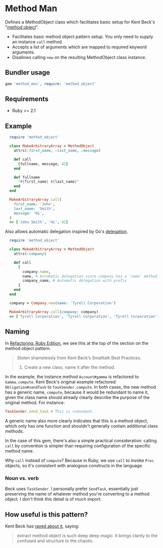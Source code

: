 # Method Man

Defines a MethodObject class which facilitates basic setup for Kent Beck's "[method object](http://c2.com/cgi/wiki?MethodObject)".

* Facilitates basic method object pattern setup. You only need to supply an instance `call` method.
* Accepts a list of arguments which are mapped to required keyword arguments.
* Disallows calling `new` on the resulting MethodObject class instance.

## Bundler usage

```ruby
gem 'method_man', require: 'method_object'
```

## Requirements
* Ruby >= 2.1

## Example

```ruby
  require 'method_object'

  class MakeArbitraryArray < MethodObject
    attrs(:first_name, :last_name, :message)

    def call
      [fullname, message, 42]
    end

    def fullname
      "#{first_name} #{last_name}"
    end
  end

  MakeArbitraryArray.call(
    first_name: 'John',
    last_name: 'Smith',
    message: 'Hi',
  )
  => ['John Smith', 'Hi', 42]
```

Also allows automatic delegation inspired by Go's
[delegation](https://nathany.com/good/).


```ruby
  require 'method_object'

  class MakeArbitraryArray < MethodObject
    attrs(:company)

    def call
      [
        company.name,
        name, # Automatic delegation since company has a `name` method
        company_name, # Automatic delegation with prefix
      ]
    end
  end

  company = Company.new(name: 'Tyrell Corporation')

  MakeArbitraryArray.call(company: company)
  => ['Tyrell Corporation', 'Tyrell Corporation', 'Tyrell Corporation']
```

## Naming

In [Refactoring: Ruby Edition](http://www.informit.com/store/refactoring-ruby-edition-9780321603500), we see this at the top of the section on the method object pattern.

> Stolen shamelessly from Kent Beck’s Smalltalk Best Practices.
> 1. Create a new class, name it after the method.

In the example, the instance method `Account#gamma` is refactored to `Gamma.compute`. Kent Beck's original example refactored `Obligation#sendTask` to `TaskSender.compute`. In both cases, the new method has a generic name, `compute`, because it would be redundant to name it, given the class name should already clearly describe the purpose of the original method. For instance:

```ruby
TaskSender.send_task # This is redundant.
```

A generic name also more clearly indicates that this is a method object, which only has one function and shouldn't generally contain additional class methods.

In the case of this gem, there's also a simple practical consideration: calling `call` by convention is simpler than requiring configuration of the specific method name.

Why `call` instead of `compute`? Because in Ruby, we use `call` to invoke `Proc` objects, so it's consistent with analogous constructs in the language.

### Noun vs. verb

Beck uses `TaskSender`. I personally prefer `SendTask`, essentially just preserving the name of whatever method you're converting to a method object. I don't think this detail is of much import.

## How useful is this pattern?
Kent Beck has [raved about it](https://twitter.com/kentbeck/status/195168291134783489), saying:

> extract method object is such deep deep magic. it brings clarity to the confused and structure to the chaotic.

